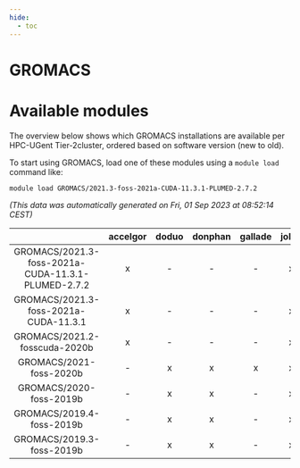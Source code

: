 ```yaml
---
hide:
  - toc
---
```


GROMACS
=======

# Available modules


The overview below shows which GROMACS installations are available per HPC-UGent Tier-2cluster, ordered based on software version (new to old).

To start using GROMACS, load one of these modules using a `module load` command like:

```shell
module load GROMACS/2021.3-foss-2021a-CUDA-11.3.1-PLUMED-2.7.2
```

*(This data was automatically generated on Fri, 01 Sep 2023 at 08:52:14 CEST)*  

| |accelgor|doduo|donphan|gallade|joltik|skitty|swalot|victini|
| :---: | :---: | :---: | :---: | :---: | :---: | :---: | :---: | :---: |
|GROMACS/2021.3-foss-2021a-CUDA-11.3.1-PLUMED-2.7.2|x|-|-|-|x|-|-|-|
|GROMACS/2021.3-foss-2021a-CUDA-11.3.1|x|-|-|-|x|-|-|-|
|GROMACS/2021.2-fosscuda-2020b|x|-|-|-|x|-|-|-|
|GROMACS/2021-foss-2020b|-|x|x|x|x|x|x|x|
|GROMACS/2020-foss-2019b|-|x|x|-|x|-|-|-|
|GROMACS/2019.4-foss-2019b|-|x|x|-|x|-|-|-|
|GROMACS/2019.3-foss-2019b|-|x|x|-|x|-|-|-|
